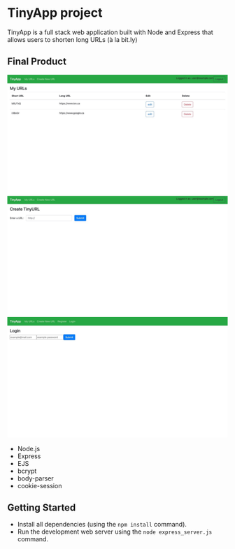 # TinyApp project

TinyApp is a full stack web application built with Node and Express that allows users to shorten long URLs (à la bit.ly)

## Final Product

!["URL Home page"](https://github.com/s-awaken/tinyapp/blob/master/media/URLsHome.jpeg)
!["Create URL"](https://github.com/s-awaken/tinyapp/blob/master/media/CreateURL.jpeg)
!["Login Page"](https://github.com/s-awaken/tinyapp/blob/master/media/LoginPage.jpeg)


- Node.js
- Express
- EJS
- bcrypt
- body-parser
- cookie-session

## Getting Started

- Install all dependencies (using the `npm install` command).
- Run the development web server using the `node express_server.js` command.

